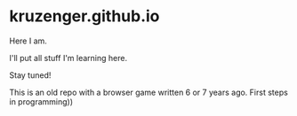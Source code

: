 # kruzenger.github.io
Here I am.

I'll put all stuff I'm learning here.

Stay tuned!

This is an old repo with a browser game written 6 or 7 years ago. First steps in programming))
